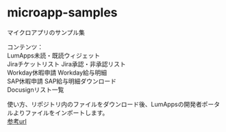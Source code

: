 # microapp-samples
マイクロアプリのサンプル集

コンテンツ：<br>
LumApps未読・既読ウィジェット<br>
Jiraチケットリスト
Jira承認・非承認リスト<br>
Workday休暇申請
Workday給与明細<br>
SAP休暇申請
SAP給与明細ダウンロード<br>
Docusignリスト一覧<br>

使い方、リポジトリ内のファイルをダウンロード後、LumAppsの開発者ポータルよりファイルをインポートします。<br>
[参考url](https://docs.lumapps.com/docs/docs/knowledge-knowledge-management-landing/knowledge-l40063457350627685)






